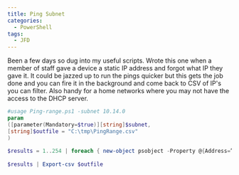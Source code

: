 ```yaml
---
title: Ping Subnet
categories:
  - PowerShell
tags:
  - JFD
---
```


Been a few days so dug into my useful scripts. Wrote this one when a member of staff gave a device a static IP address and forgot what IP they gave it. It could be jazzed up to run the pings quicker but this gets the job done and you can fire it in the background and come back to CSV of IP's you can filter. Also handy for a home networks where you may not have the access to the DHCP server.  
  
```powershell
#usage Ping-range.ps1 -subnet 10.14.0  
param  
([parameter(Mandatory=$true)][string]$subnet,  
[string]$outfile = "C:\tmp\PingRange.csv"  
)  
  
$results = 1..254 | foreach { new-object psobject -Property @{Address=”$subnet.$_”;Ping=(test-connection “$subnet.$_” -quiet -count 1)}}  
  
$results | Export-csv $outfile  
```
